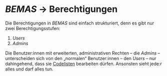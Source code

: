 # *BEMAS* → Berechtigungen

Die Berechtigungen in *BEMAS* sind einfach strukturiert, denn es gibt nur zwei Berechtigungsstufen:

1. *Users*
2. *Admins*

Die Benutzer:innen mit erweiterten, administrativen Rechten – die *Admins* – unterscheiden sich
von den „normalen“ Benutzer:innen – den *Users* – nur dahingehend,
dass sie [Codelisten](../admin.md#codelisten) bearbeiten dürfen.
Ansonsten sieht jede:r alles und darf alles tun.
